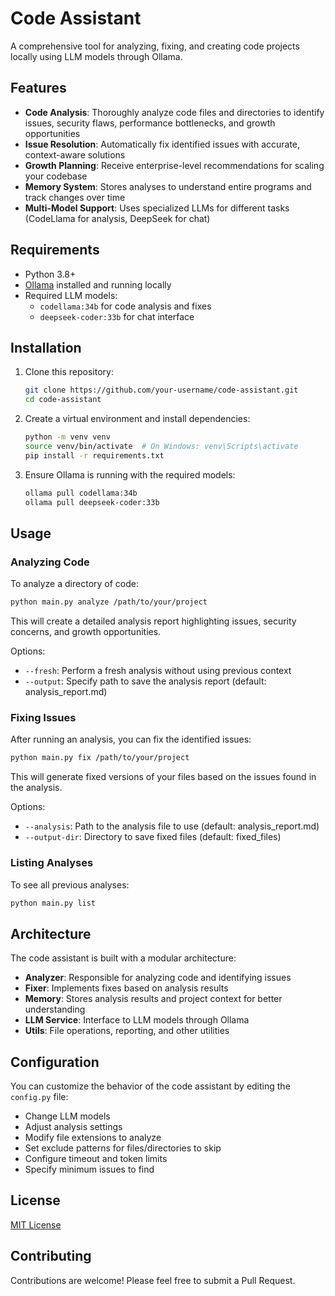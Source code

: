 # Code Assistant

A comprehensive tool for analyzing, fixing, and creating code projects locally using LLM models through Ollama.

## Features

- **Code Analysis**: Thoroughly analyze code files and directories to identify issues, security flaws, performance bottlenecks, and growth opportunities
- **Issue Resolution**: Automatically fix identified issues with accurate, context-aware solutions
- **Growth Planning**: Receive enterprise-level recommendations for scaling your codebase
- **Memory System**: Stores analyses to understand entire programs and track changes over time
- **Multi-Model Support**: Uses specialized LLMs for different tasks (CodeLlama for analysis, DeepSeek for chat)

## Requirements

- Python 3.8+
- [Ollama](https://ollama.ai/) installed and running locally
- Required LLM models:
  - `codellama:34b` for code analysis and fixes
  - `deepseek-coder:33b` for chat interface

## Installation

1. Clone this repository:
   ```bash
   git clone https://github.com/your-username/code-assistant.git
   cd code-assistant
   ```

2. Create a virtual environment and install dependencies:
   ```bash
   python -m venv venv
   source venv/bin/activate  # On Windows: venv\Scripts\activate
   pip install -r requirements.txt
   ```

3. Ensure Ollama is running with the required models:
   ```bash
   ollama pull codellama:34b
   ollama pull deepseek-coder:33b
   ```

## Usage

### Analyzing Code

To analyze a directory of code:

```bash
python main.py analyze /path/to/your/project
```

This will create a detailed analysis report highlighting issues, security concerns, and growth opportunities.

Options:
- `--fresh`: Perform a fresh analysis without using previous context
- `--output`: Specify path to save the analysis report (default: analysis_report.md)

### Fixing Issues

After running an analysis, you can fix the identified issues:

```bash
python main.py fix /path/to/your/project
```

This will generate fixed versions of your files based on the issues found in the analysis.

Options:
- `--analysis`: Path to the analysis file to use (default: analysis_report.md)
- `--output-dir`: Directory to save fixed files (default: fixed_files)

### Listing Analyses

To see all previous analyses:

```bash
python main.py list
```

## Architecture

The code assistant is built with a modular architecture:

- **Analyzer**: Responsible for analyzing code and identifying issues
- **Fixer**: Implements fixes based on analysis results
- **Memory**: Stores analysis results and project context for better understanding
- **LLM Service**: Interface to LLM models through Ollama
- **Utils**: File operations, reporting, and other utilities

## Configuration

You can customize the behavior of the code assistant by editing the `config.py` file:

- Change LLM models
- Adjust analysis settings
- Modify file extensions to analyze
- Set exclude patterns for files/directories to skip
- Configure timeout and token limits
- Specify minimum issues to find

## License

[MIT License](LICENSE)

## Contributing

Contributions are welcome! Please feel free to submit a Pull Request.